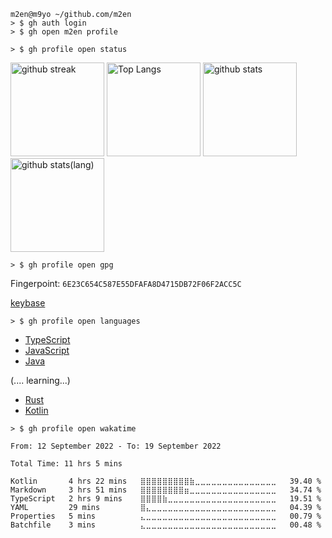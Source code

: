 ```shell
m2en@m9yo ~/github.com/m2en
> $ gh auth login
> $ gh open m2en profile
```

```shell
> $ gh profile open status
```

<p align="left"> 

  <img alt="github streak" height="150px" src="https://github-readme-streak-stats.herokuapp.com/?user=m2en" />
  <img alt="Top Langs" height="150px" src="https://github-readme-stats.vercel.app/api?username=m2en&show_icons=true&count_private=true&theme=material-palenight" />
  <img alt="github stats" height="150px" src="https://github-readme-stats.vercel.app/api/top-langs/?username=m2en&layout=compact&theme=material-palenight" />
  <img alt="github stats(lang)" height="150px" src="https://github-profile-trophy.vercel.app/?username=m2en&theme=dracula&row=1&column=8&exclude_repo=dotfiles&hide=Shell" />

</p>

```shell
> $ gh profile open gpg
```

Fingerpoint: `6E23C654C587E55DFAFA8D4715DB72F06F2ACC5C`

[keybase](https://keybase.io/merunno)

```shell
> $ gh profile open languages
```

- [TypeScript](https://www.typescriptlang.org/)
- [JavaScript](https://developer.mozilla.org/en-US/docs/Web/JavaScript)
- [Java](https://www.java.com/en/)

(.... learning...)

- [Rust](https://www.rust-lang.org/)
- [Kotlin](https://kotlinlang.org/)

```shell
> $ gh profile open wakatime
```

<!--START_SECTION:waka-->

```text
From: 12 September 2022 - To: 19 September 2022

Total Time: 11 hrs 5 mins

Kotlin       4 hrs 22 mins   ⣿⣿⣿⣿⣿⣿⣿⣿⣿⣷⣀⣀⣀⣀⣀⣀⣀⣀⣀⣀⣀⣀⣀⣀⣀   39.40 %
Markdown     3 hrs 51 mins   ⣿⣿⣿⣿⣿⣿⣿⣿⣶⣀⣀⣀⣀⣀⣀⣀⣀⣀⣀⣀⣀⣀⣀⣀⣀   34.74 %
TypeScript   2 hrs 9 mins    ⣿⣿⣿⣿⣷⣀⣀⣀⣀⣀⣀⣀⣀⣀⣀⣀⣀⣀⣀⣀⣀⣀⣀⣀⣀   19.51 %
YAML         29 mins         ⣿⣄⣀⣀⣀⣀⣀⣀⣀⣀⣀⣀⣀⣀⣀⣀⣀⣀⣀⣀⣀⣀⣀⣀⣀   04.39 %
Properties   5 mins          ⣄⣀⣀⣀⣀⣀⣀⣀⣀⣀⣀⣀⣀⣀⣀⣀⣀⣀⣀⣀⣀⣀⣀⣀⣀   00.79 %
Batchfile    3 mins          ⣄⣀⣀⣀⣀⣀⣀⣀⣀⣀⣀⣀⣀⣀⣀⣀⣀⣀⣀⣀⣀⣀⣀⣀⣀   00.48 %
```

<!--END_SECTION:waka-->
